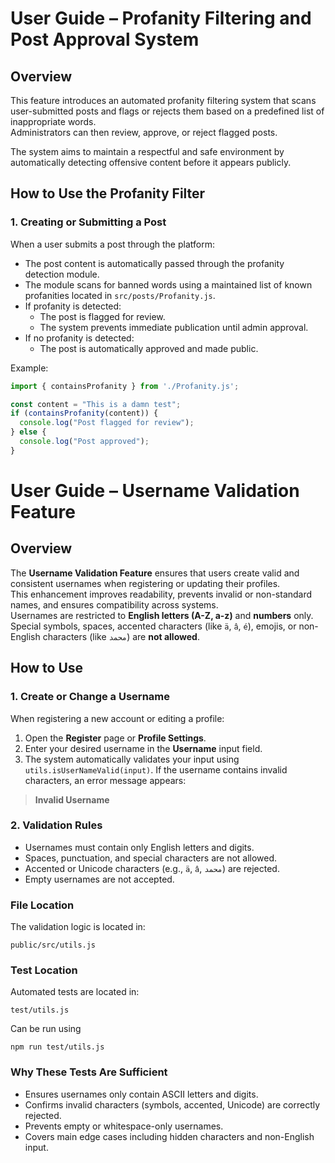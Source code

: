# User Guide – Profanity Filtering and Post Approval System

## Overview
This feature introduces an automated profanity filtering system that scans user-submitted posts and flags or rejects them based on a predefined list of inappropriate words.  
Administrators can then review, approve, or reject flagged posts.

The system aims to maintain a respectful and safe environment by automatically detecting offensive content before it appears publicly.

## How to Use the Profanity Filter

### 1. Creating or Submitting a Post
When a user submits a post through the platform:
- The post content is automatically passed through the profanity detection module.
- The module scans for banned words using a maintained list of known profanities located in `src/posts/Profanity.js`.
- If profanity is detected:
  - The post is flagged for review.
  - The system prevents immediate publication until admin approval.
- If no profanity is detected:
  - The post is automatically approved and made public.

Example:
```js
import { containsProfanity } from './Profanity.js';

const content = "This is a damn test";
if (containsProfanity(content)) {
  console.log("Post flagged for review");
} else {
  console.log("Post approved");
}
```

# User Guide – Username Validation Feature
## Overview
The **Username Validation Feature** ensures that users create valid and consistent usernames when registering or updating their profiles.  
This enhancement improves readability, prevents invalid or non-standard names, and ensures compatibility across systems.  
Usernames are restricted to **English letters (A-Z, a-z)** and **numbers** only.  
Special symbols, spaces, accented characters (like `ä`, `â`, `é`), emojis, or non-English characters (like `محمد`) are **not allowed**.
## How to Use
### 1. Create or Change a Username
When registering a new account or editing a profile:
1. Open the **Register** page or **Profile Settings**.
2. Enter your desired username in the **Username** input field.
3. The system automatically validates your input using `utils.isUserNameValid(input)`.
If the username contains invalid characters, an error message appears:
> **Invalid Username**
### 2. Validation Rules
- Usernames must contain only English letters and digits.  
- Spaces, punctuation, and special characters are not allowed.  
- Accented or Unicode characters (e.g., `ä`, `â`, `محمد`) are rejected.  
- Empty usernames are not accepted.
### File Location
The validation logic is located in:
```
public/src/utils.js
```
### Test Location
Automated tests are located in:
```
test/utils.js
```
Can be run using
```
npm run test/utils.js
```
### Why These Tests Are Sufficient
- Ensures usernames only contain ASCII letters and digits.
- Confirms invalid characters (symbols, accented, Unicode) are correctly rejected.
- Prevents empty or whitespace-only usernames.
- Covers main edge cases including hidden characters and non-English input.
